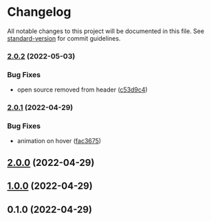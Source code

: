 # Changelog

All notable changes to this project will be documented in this file. See [standard-version](https://github.com/conventional-changelog/standard-version) for commit guidelines.

### [2.0.2](https://github.com/mokkapps/changelog-generator-demo/compare/v2.0.1...v2.0.2) (2022-05-03)


### Bug Fixes

* open source removed from header ([c53d9c4](https://github.com/mokkapps/changelog-generator-demo/commits/c53d9c4141550b772ed275ea6b83ab10b8deba26))

### [2.0.1](https://github.com/mokkapps/changelog-generator-demo/compare/v2.0.0...v2.0.1) (2022-04-29)


### Bug Fixes

* animation on hover ([fac3675](https://github.com/mokkapps/changelog-generator-demo/commits/fac3675ad960bb2f4d61b359ce1d05ebc293713b))

## [2.0.0](https://github.com/mokkapps/changelog-generator-demo/compare/v1.1.0...v2.0.0) (2022-04-29)

## [1.0.0](https://github.com/mokkapps/changelog-generator-demo/compare/v0.1.1...v1.0.0) (2022-04-29)

## 0.1.0 (2022-04-29)
